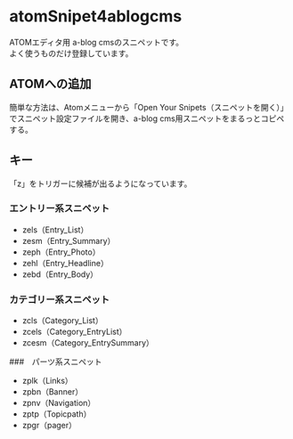# atomSnipet4ablogcms
ATOMエディタ用 a-blog cmsのスニペットです。  
よく使うものだけ登録しています。

## ATOMへの追加
簡単な方法は、Atomメニューから「Open Your Snipets（スニペットを開く）」でスニペット設定ファイルを開き、a-blog cms用スニペットをまるっとコピペする。

## キー
「z」をトリガーに候補が出るようになっています。  
### エントリー系スニペット

* zels（Entry_List）
* zesm（Entry_Summary）
* zeph（Entry_Photo）
* zehl（Entry_Headline）
* zebd（Entry_Body）

### カテゴリー系スニペット

* zcls（Category_List）
* zcels（Category_EntryList）
* zcesm（Category_EntrySummary）

###　パーツ系スニペット

* zplk（Links）
* zpbn（Banner）
* zpnv（Navigation）
* zptp（Topicpath）
* zpgr（pager）
